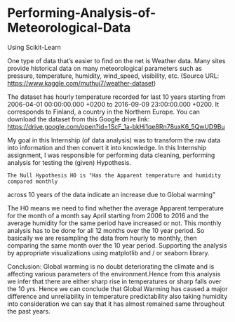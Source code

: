 # Performing-Analysis-of-Meteorological-Data
Using Scikit-Learn

One type of data that’s easier to find on the net is Weather data. Many sites provide historical
data on many meteorological parameters such as pressure, temperature, humidity,
wind_speed, visibility, etc. 
(Source URL: https://www.kaggle.com/muthuj7/weather-dataset) 

The dataset has hourly temperature recorded for last 10 years starting from 2006-04-01
00:00:00.000 +0200 to 2016-09-09 23:00:00.000 +0200. It corresponds to Finland, a country in
the Northern Europe. You can download the dataset from this Google drive link:
https://drive.google.com/open?id=1ScF_1a-bkHi1qe8Rn78uxK6_5QwUD9Bu

My goal in this Internship (of data analysis) was to transform the raw data into information and
then convert it into knowledge.
In this Internship assignment, I was responsible for performing data cleaning, performing
analysis for testing the (given) Hypothesis.

    The Null Hypothesis H0 is "Has the Apparent temperature and humidity compared monthly
across 10 years of the data indicate an increase due to Global warming"

The H0 means we need to find whether the average Apparent temperature for the
month of a month say April starting from 2006 to 2016 and the average humidity for
the same period have increased or not. This monthly analysis has to be done for all 12
months over the 10 year period. So basically we are resampling the data from hourly
to monthly, then comparing the same month over the 10 year period. Supporting the
analysis by appropriate visualizations using matplotlib and / or seaborn library.
 
Conclusion:
  Global warming is no doubt deteriorating the climate and is affecting various parameters of the environment.Hence from this analysis we infer that there are either sharp rise in temperatures or sharp falls over the 10 yrs. Hence we can conclude that Global Warming has caused a major difference and unreliability in temperature predictability also taking humidity into consideration we can say that it has almost remained same throughout the past years.
